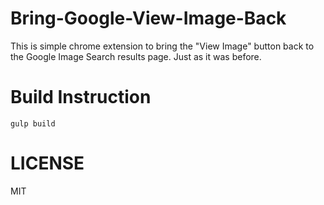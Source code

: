 # Bring-Google-View-Image-Back

This is simple chrome extension to bring the "View Image" button back to the Google Image Search results page. Just as it was before.

# Build Instruction

`gulp build`

# LICENSE

MIT
